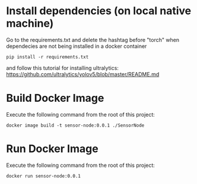 # Install dependencies (on local native machine)
Go to the requirements.txt and delete the hashtag before "torch" when dependecies are not being installed in a docker container

```
pip install -r requirements.txt
```

and follow this tutorial for installing ultralytics: https://github.com/ultralytics/yolov5/blob/master/README.md

# Build Docker Image
Execute the following command from the root of this project:

```
docker image build -t sensor-node:0.0.1 ./SensorNode
```

# Run Docker Image
Execute the following command from the root of this project:

```
docker run sensor-node:0.0.1
```
